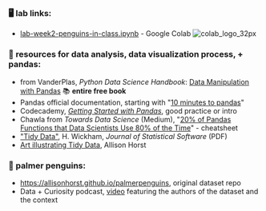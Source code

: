 ### 🖥️ lab links: 
- [lab-week2-penguins-in-class.ipynb](https://colab.research.google.com/github/mab253/dataviz_fall25/blob/main/week2/lab_week2_penguins_in_class.ipynb) -  Google Colab ![colab_logo_32px](https://github.com/mab253/dataviz_fall23/assets/17707843/9f26ae0a-cf0f-42c2-a1f5-584bb38a36c7)

### 🤖 resources for data analysis, data visualization process, + pandas: 

- from VanderPlas, _Python Data Science Handbook_: [Data Manipulation with Pandas](https://jakevdp.github.io/PythonDataScienceHandbook/03.00-introduction-to-pandas.html) 📚 **entire free book**
- Pandas official documentation, starting with "[10 minutes to pandas](https://pandas.pydata.org/docs/user_guide/10min.html)"
- Codecademy, [_Getting Started with Pandas_](https://www.codecademy.com/learn/getting-started-with-python-for-data-science), good practice or intro
- Chawla from _Towards Data Science_ (Medium), "[20% of Pandas Functions that Data Scientists Use 80% of the Time](https://towardsdatascience.com/20-of-pandas-functions-that-data-scientists-use-80-of-the-time-a4ff1b694707)" - cheatsheet
- ["Tidy Data"](https://vita.had.co.nz/papers/tidy-data.pdf), H. Wickham, _Journal of Statistical Software_ (PDF)
- [Art illustrating Tidy Data](https://allisonhorst.com/other-r-fun), Allison Horst

### 🐧 palmer penguins:

- https://allisonhorst.github.io/palmerpenguins, original dataset repo
- Data + Curiosity podcast, [video](https://www.youtube.com/watch?v=HZf5s_QWEpA) featuring the authors of the dataset and the context
